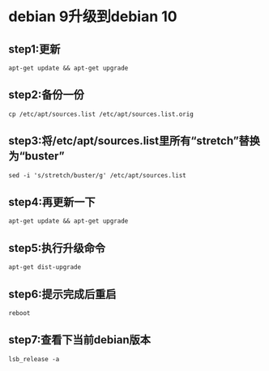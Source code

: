# debian 9升级到debian 10

## step1:**更新**

```
apt-get update && apt-get upgrade
```

## **step2:备份一份**

```
cp /etc/apt/sources.list /etc/apt/sources.list.orig
```

## **step3:将/etc/apt/sources.list里所有“stretch”替换为“buster”**

```
sed -i 's/stretch/buster/g' /etc/apt/sources.list
```

## **step4:再更新一下**

```
apt-get update && apt-get upgrade
```

## **step5:执行升级命令**

```
apt-get dist-upgrade
```

## **step6:提示完成后重启**

```
reboot
```

## **step7:查看下当前debian版本**

```
lsb_release -a
```
